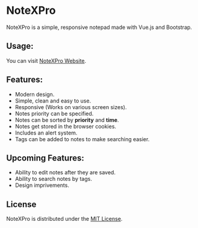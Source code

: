 # NoteXPro

NoteXPro is a simple, responsive notepad made with Vue.js and Bootstrap.

## Usage:

You can visit [NoteXPro Website](https://www.google.com "NoteXPro Website").

## Features:

* Modern design.
* Simple, clean and easy to use.
* Responsive (Works on various screen sizes).
* Notes priority can be specified.
* Notes can be sorted by **priority** and **time**.
* Notes get stored in the browser cookies.
* Includes an alert system.
* Tags can be added to notes to make searching easier.

## Upcoming Features:

* Ability to edit notes after they are saved.
* Ability to search notes by tags.
* Design imprivements.

## License

NoteXPro is distributed under the [MIT License](https://github.com/AmeerTaweel/note-x-pro/blob/master/LICENSE.md).
